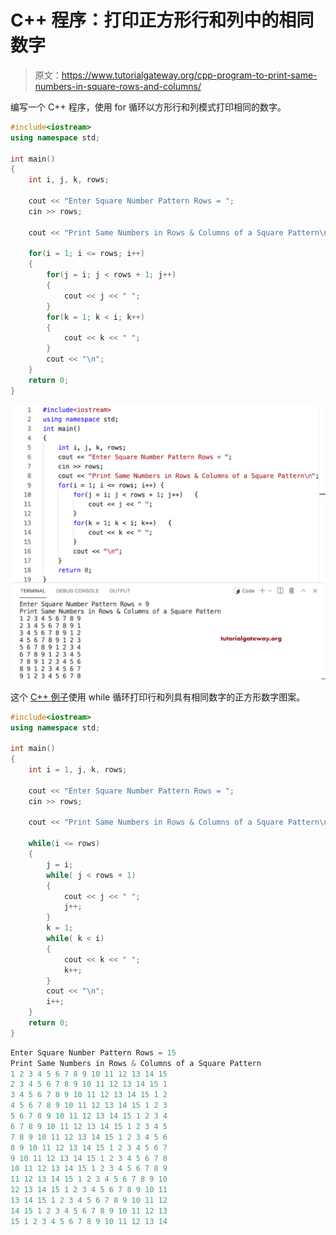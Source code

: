 # C++ 程序：打印正方形行和列中的相同数字

> 原文：<https://www.tutorialgateway.org/cpp-program-to-print-same-numbers-in-square-rows-and-columns/>

编写一个 C++ 程序，使用 for 循环以方形行和列模式打印相同的数字。

```cpp
#include<iostream>
using namespace std;

int main()
{
	int i, j, k, rows;

    cout << "Enter Square Number Pattern Rows = ";
    cin >> rows;

    cout << "Print Same Numbers in Rows & Columns of a Square Pattern\n"; 

    for(i = 1; i <= rows; i++)
    {
    	for(j = i; j < rows + 1; j++)
		{
            cout << j << " ";
        }
        for(k = 1; k < i; k++) 
        {
            cout << k << " ";
        }
        cout << "\n";
    }		
 	return 0;
}
```

![C++ Program to Print Same Numbers in Square Rows and Columns](img/581b8f9a119faca33912446fbd46d376.png)

这个 [C++ 例子](https://www.tutorialgateway.org/cpp-programs/)使用 while 循环打印行和列具有相同数字的正方形数字图案。

```cpp
#include<iostream>
using namespace std;

int main()
{
	int i = 1, j, k, rows;

    cout << "Enter Square Number Pattern Rows = ";
    cin >> rows;

    cout << "Print Same Numbers in Rows & Columns of a Square Pattern\n"; 

    while(i <= rows)
    {
        j = i;
    	while( j < rows + 1)
		{
            cout << j << " ";
            j++;
        }
        k = 1;
        while( k < i) 
        {
            cout << k << " ";
            k++;
        }
        cout << "\n";
        i++;
    }		
 	return 0;
}
```

```cpp
Enter Square Number Pattern Rows = 15
Print Same Numbers in Rows & Columns of a Square Pattern
1 2 3 4 5 6 7 8 9 10 11 12 13 14 15 
2 3 4 5 6 7 8 9 10 11 12 13 14 15 1 
3 4 5 6 7 8 9 10 11 12 13 14 15 1 2 
4 5 6 7 8 9 10 11 12 13 14 15 1 2 3 
5 6 7 8 9 10 11 12 13 14 15 1 2 3 4 
6 7 8 9 10 11 12 13 14 15 1 2 3 4 5 
7 8 9 10 11 12 13 14 15 1 2 3 4 5 6 
8 9 10 11 12 13 14 15 1 2 3 4 5 6 7 
9 10 11 12 13 14 15 1 2 3 4 5 6 7 8 
10 11 12 13 14 15 1 2 3 4 5 6 7 8 9 
11 12 13 14 15 1 2 3 4 5 6 7 8 9 10 
12 13 14 15 1 2 3 4 5 6 7 8 9 10 11 
13 14 15 1 2 3 4 5 6 7 8 9 10 11 12 
14 15 1 2 3 4 5 6 7 8 9 10 11 12 13 
15 1 2 3 4 5 6 7 8 9 10 11 12 13 14 
```